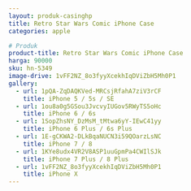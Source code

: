 ```yaml
---
layout: produk-casinghp
title: Retro Star Wars Comic iPhone Case
categories: apple

# Produk
product-title: Retro Star Wars Comic iPhone Case
harga: 90000
sku: hn-5349
image-drive: 1vFF2NZ_8o3fyyXcekhIqDViZbH5Mh0P1
gallery:
  - url: 1pQA-ZqDAQKVed-MRCsjRfahA7ziV3rCF
    title: iPhone 5 / 5s / SE
  - url: 1ou8a0g5GSou3JvcvyIUGov5RWyTS5oHc
    title: iPhone 6 / 6s
  - url: 1SopZhsNY_DzMsM_tMtwa6yY-IEwC41yy
    title: iPhone 6 Plus / 6s Plus
  - url: 1E-gCKWA2-DLkBqaNUCN3i59QOarzLsNC
    title: iPhone 7 / 8
  - url: 1KYe8udx4VR2V8ASP1uuGpmPa4CWIlSJk
    title: iPhone 7 Plus / 8 Plus
  - url: 1vFF2NZ_8o3fyyXcekhIqDViZbH5Mh0P1
    title: iPhone X
---
```

